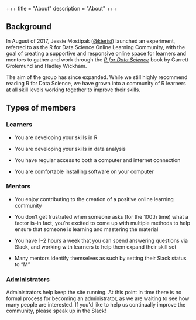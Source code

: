 +++
title = "About"
description = "About"
+++

## Background

In August of 2017, Jessie Mostipak ([@kierisi](https://twitter.com/kierisi)) launched an experiment, referred to as the R for Data Science Online Learning Community, with the goal of creating a supportive and responsive online space for learners and mentors to gather and work through the <a href='http://r4ds.had.co.nz/' target = '_blank'><i>R for Data Science</i></a> book by Garrett Grolemund and Hadley Wickham.

The aim of the group has since expanded. While we still highly recommend reading R for Data Science, we have grown into a community of R learners at all skill levels working together to improve their skills.

## Types of members

### Learners

- You are developing your skills in R

- You are developing your skills in data analysis

- You have regular access to both a computer and internet connection

- You are comfortable installing software on your computer

### Mentors

- You enjoy contributing to the creation of a positive online learning community

- You don’t get frustrated when someone asks (for the 100th time) what a factor is–in fact, you’re excited to come up with multiple methods to help ensure that someone is learning and mastering the material

- You have 1–2 hours a week that you can spend answering questions via Slack, and working with learners to help them expand their skill set

- Many mentors identify themselves as such by setting their Slack status to “M”

### Administrators

Administrators help keep the site running. At this point in time there is no formal process for becoming an administrator, as we are waiting to see how many people are interested. If you'd like to help us continually improve the community, please speak up in the Slack!
